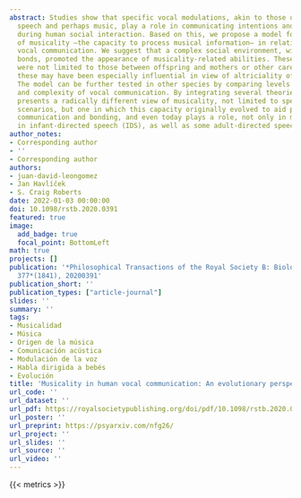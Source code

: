 ```yaml
---
abstract: Studies show that specific vocal modulations, akin to those of infant-directed
  speech and perhaps music, play a role in communicating intentions and mental states
  during human social interaction. Based on this, we propose a model for the evolution
  of musicality –the capacity to process musical information– in relation to human
  vocal communication. We suggest that a complex social environment, with strong social
  bonds, promoted the appearance of musicality-related abilities. These social bonds
  were not limited to those between offspring and mothers or other carers, although
  these may have been especially influential in view of altriciality of human infants.
  The model can be further tested in other species by comparing levels of sociality
  and complexity of vocal communication. By integrating several theories, our model
  presents a radically different view of musicality, not limited to specifically musical
  scenarios, but one in which this capacity originally evolved to aid parent-infant
  communication and bonding, and even today plays a role, not only in music but also
  in infant-directed speech (IDS), as well as some adult-directed speech (ADS) contexts.
author_notes:
- Corresponding author
- ''
- Corresponding author
authors:
- juan-david-leongomez
- Jan Havlíček
- S. Craig Roberts
date: 2022-01-03 00:00:00
doi: 10.1098/rstb.2020.0391
featured: true
image:
  add_badge: true
  focal_point: BottomLeft
math: true
projects: []
publication: '*Philosophical Transactions of the Royal Society B: Biological Sciences,
  377*(1841), 20200391'
publication_short: ''
publication_types: ["article-journal"]
slides: ''
summary: ''
tags:
- Musicalidad
- Música
- Origen de la música
- Comunicación acústica
- Modulación de la voz
- Habla dirigida a bebés
- Evolución
title: 'Musicality in human vocal communication: An evolutionary perspective'
url_code: ''
url_dataset: ''
url_pdf: https://royalsocietypublishing.org/doi/pdf/10.1098/rstb.2020.0391
url_poster: ''
url_preprint: https://psyarxiv.com/nfg26/
url_project: ''
url_slides: ''
url_source: ''
url_video: ''
---
```

{{< metrics >}}

